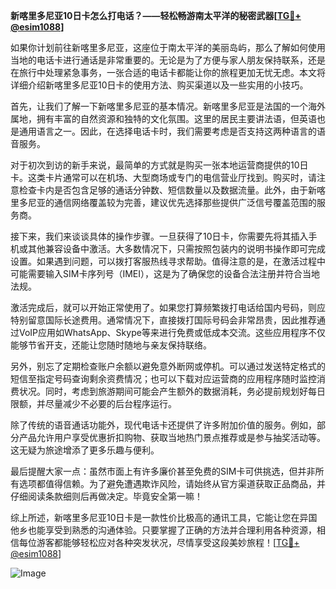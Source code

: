 **新喀里多尼亚10日卡怎么打电话？——轻松畅游南太平洋的秘密武器[[TG💪+ @esim1088](https://t.me/s/esim1088)]**

如果你计划前往新喀里多尼亚，这座位于南太平洋的美丽岛屿，那么了解如何使用当地的电话卡进行通话是非常重要的。无论是为了方便与家人朋友保持联系，还是在旅行中处理紧急事务，一张合适的电话卡都能让你的旅程更加无忧无虑。本文将详细介绍新喀里多尼亚10日卡的使用方法、购买渠道以及一些实用的小技巧。

首先，让我们了解一下新喀里多尼亚的基本情况。新喀里多尼亚是法国的一个海外属地，拥有丰富的自然资源和独特的文化氛围。这里的居民主要讲法语，但英语也是通用语言之一。因此，在选择电话卡时，我们需要考虑是否支持这两种语言的语音服务。

对于初次到访的新手来说，最简单的方式就是购买一张本地运营商提供的10日卡。这类卡片通常可以在机场、大型商场或专门的电信营业厅找到。购买时，请注意检查卡内是否包含足够的通话分钟数、短信数量以及数据流量。此外，由于新喀里多尼亚的通信网络覆盖较为完善，建议优先选择那些提供广泛信号覆盖范围的服务商。

接下来，我们来谈谈具体的操作步骤。一旦获得了10日卡，你需要先将其插入手机或其他兼容设备中激活。大多数情况下，只需按照包装内的说明书操作即可完成设置。如果遇到问题，可以拨打客服热线寻求帮助。值得注意的是，在激活过程中可能需要输入SIM卡序列号（IMEI），这是为了确保您的设备合法注册并符合当地法规。

激活完成后，就可以开始正常使用了。如果您打算频繁拨打电话给国内号码，则应特别留意国际长途费用。通常情况下，直接拨打国际号码会非常昂贵，因此推荐通过VoIP应用如WhatsApp、Skype等来进行免费或低成本交流。这些应用程序不仅能够节省开支，还能让您随时随地与亲友保持联络。

另外，别忘了定期检查账户余额以避免意外断网或停机。可以通过发送特定格式的短信至指定号码查询剩余资费情况；也可以下载对应运营商的应用程序随时监控消费状况。同时，考虑到旅游期间可能会产生额外的数据消耗，务必提前规划好每日限额，并尽量减少不必要的后台程序运行。

除了传统的语音通话功能外，现代电话卡还提供了许多附加价值的服务。例如，部分产品允许用户享受优惠折扣购物、获取当地热门景点推荐或是参与抽奖活动等。这无疑为旅途增添了更多乐趣与便利。

最后提醒大家一点：虽然市面上有许多廉价甚至免费的SIM卡可供挑选，但并非所有选项都值得信赖。为了避免遭遇欺诈风险，请始终从官方渠道获取正品商品，并仔细阅读条款细则后再做决定。毕竟安全第一嘛！

综上所述，新喀里多尼亚10日卡是一款性价比极高的通讯工具，它能让您在异国他乡也能享受到熟悉的沟通体验。只要掌握了正确的方法并合理利用各种资源，相信每位游客都能够轻松应对各种突发状况，尽情享受这段美妙旅程！[[TG💪+ @esim1088](https://t.me/s/esim1088)] 

![Image](https://i.postimg.cc/4NQfJmqS/Snipaste-2025-05-13-00-14-12.png)